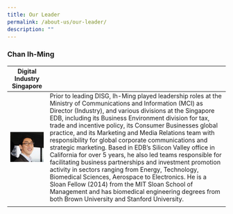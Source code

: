 ```yaml
---
title: Our Leader
permalink: /about-us/our-leader/
description: ""
---
```

### Chan Ih-Ming
|Digital Industry Singapore| |
| -------- | -------- |
| ![IM-photo](/images/ih%20ming2.jpg)     | Prior to leading DISG, Ih-Ming played leadership roles at the Ministry of Communications and Information (MCI) as Director (Industry), and various divisions at the Singapore EDB, including its Business Environment division for tax, trade and incentive policy, its Consumer Businesses global practice, and its Marketing and Media Relations team with responsibility for global corporate communications and strategic marketing.  Based in EDB’s Silicon Valley office in California for over 5 years, he also led teams responsible for facilitating business partnerships and investment promotion activity in sectors ranging from Energy, Technology, Biomedical Sciences, Aerospace to Electronics. He is a Sloan Fellow (2014) from the MIT Sloan School of Management and has biomedical engineering degrees from both Brown University and Stanford University.
     |

